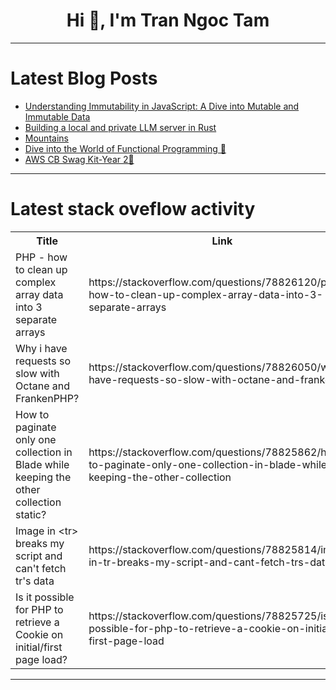 <h1 align="center">Hi 👋, I'm Tran Ngoc Tam</h1>

---

# Latest Blog Posts 
<!-- BLOG-POST-LIST:START -->
- [Understanding Immutability in JavaScript: A Dive into Mutable and Immutable Data](https://dev.to/brandonc/understanding-immutability-in-javascript-a-dive-into-mutable-and-immutable-data-3gb)
- [Building a local and private LLM server in Rust](https://dev.to/alexandrughinea/building-a-local-and-private-llm-server-in-rust-32kp)
- [Mountains](https://dev.to/eoinmcg/mountains-jeb)
- [Dive into the World of Functional Programming 🌊](https://dev.to/getvm/dive-into-the-world-of-functional-programming-d5f)
- [AWS CB Swag Kit-Year 2🎉](https://dev.to/wonder717/aws-cb-swag-kit-year-2-3lhl)
<!-- BLOG-POST-LIST:END -->

---

# Latest stack oveflow activity
<table>
  <tr><th>Title</th><th>Link</th></tr>
  <!-- STACKOVERFLOW:START --><tr><td>PHP - how to clean up complex array data into 3 separate arrays</td><td>https://stackoverflow.com/questions/78826120/php-how-to-clean-up-complex-array-data-into-3-separate-arrays</td></tr><tr><td>Why i have requests so slow with Octane and FrankenPHP?</td><td>https://stackoverflow.com/questions/78826050/why-i-have-requests-so-slow-with-octane-and-frankenphp</td></tr><tr><td>How to paginate only one collection in Blade while keeping the other collection static?</td><td>https://stackoverflow.com/questions/78825862/how-to-paginate-only-one-collection-in-blade-while-keeping-the-other-collection</td></tr><tr><td>Image in &lt;tr&gt; breaks my script and can&#39;t fetch tr&#39;s data</td><td>https://stackoverflow.com/questions/78825814/image-in-tr-breaks-my-script-and-cant-fetch-trs-data</td></tr><tr><td>Is it possible for PHP to retrieve a Cookie on initial/first page load?</td><td>https://stackoverflow.com/questions/78825725/is-it-possible-for-php-to-retrieve-a-cookie-on-initial-first-page-load</td></tr><!-- STACKOVERFLOW:END -->
</table>

---


